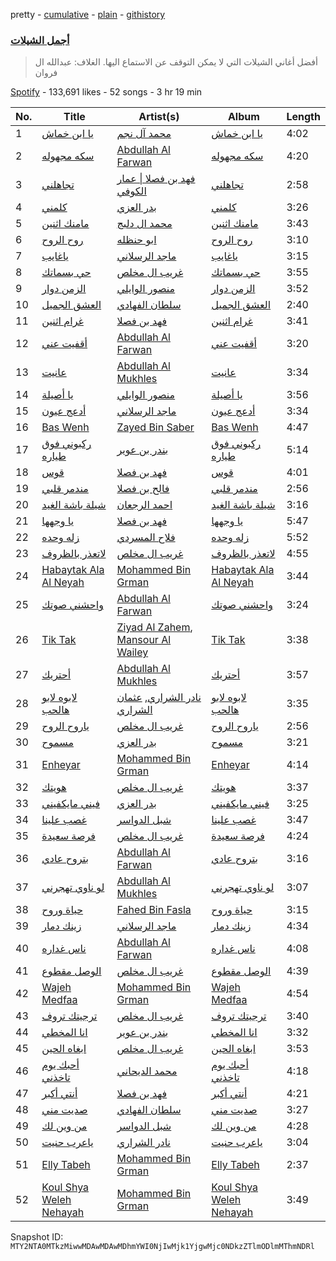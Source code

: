 pretty - [cumulative](/playlists/cumulative/37i9dQZF1DWTZ8jTY8g4MU.md) - [plain](/playlists/plain/37i9dQZF1DWTZ8jTY8g4MU) - [githistory](https://github.githistory.xyz/mackorone/spotify-playlist-archive/blob/main/playlists/plain/37i9dQZF1DWTZ8jTY8g4MU)

### [ أجمل الشيلات](https://open.spotify.com/playlist/37i9dQZF1DWTZ8jTY8g4MU)

> أفضل أغاني الشيلات التي لا يمكن التوقف عن الاستماع اليها\. الغلاف: عبدالله ال فروان

[Spotify](https://open.spotify.com/user/spotify) - 133,691 likes - 52 songs - 3 hr 19 min

| No. | Title | Artist(s) | Album | Length |
|---|---|---|---|---|
| 1 | [‎يا ابن خماش](https://open.spotify.com/track/5poJi9KfMINtm0sZ06nSoD) | [محمد آل نجم](https://open.spotify.com/artist/6XFaew6NT18YAjTawaYaTI) | [‎يا ابن خماش](https://open.spotify.com/album/74qnorGX715jcLNRMmMSds) | 4:02 |
| 2 | [سكه مجهوله](https://open.spotify.com/track/7gjSyunjwABlGVRnqyzmXi) | [Abdullah Al Farwan](https://open.spotify.com/artist/7zjX652bWyemXyFFVhBnch) | [سكه مجهوله](https://open.spotify.com/album/3YwV5Rkiq1ZJrcdXP4bV5M) | 4:20 |
| 3 | [تجاهلني](https://open.spotify.com/track/6KGGBeH3rOopzg40XZ6Ser) | [فهد بن فصلا \| عمار الكوفي](https://open.spotify.com/artist/3kOlunmQrCQNixsuyALR7q) | [تجاهلني](https://open.spotify.com/album/3JD3t04qrQnYYq7mwoSS1F) | 2:58 |
| 4 | [كلمني](https://open.spotify.com/track/4SWldutKma2NvU850zeEkd) | [بدر العزي](https://open.spotify.com/artist/3JgiCW6Za1Pvg0dnz7xsjy) | [كلمني](https://open.spotify.com/album/04aRoZxBPhR6aYvTkC7f6F) | 3:26 |
| 5 | [مامنك اثنين](https://open.spotify.com/track/35EGTBHsIEIfGhxLyAriZy) | [محمد ال دلبج](https://open.spotify.com/artist/5XG8NKC339RvmX5uMkrwT6) | [مامنك اثنين](https://open.spotify.com/album/0IhhAgrgoiOeSHDJwokJzZ) | 3:43 |
| 6 | [روح الروح](https://open.spotify.com/track/3dcTAReKwy1FOUurL2H97I) | [ابو حنظله](https://open.spotify.com/artist/6VKZZWZui2euVAS6CbIbbj) | [روح الروح](https://open.spotify.com/album/6DEPTHShfyN0pfLapHQ8WC) | 3:10 |
| 7 | [ياغايب](https://open.spotify.com/track/0H66amn66zZeVCCXjUTdMS) | [ماجد الرسلاني](https://open.spotify.com/artist/1TrcFvtMbJqhog5XVABHlm) | [ياغايب](https://open.spotify.com/album/48GgeOcOFdhU2bVLLfqyzn) | 3:15 |
| 8 | [حي بسماتك](https://open.spotify.com/track/28jNmt1G200EdfkK2Utn27) | [غريب ال مخلص](https://open.spotify.com/artist/4uiWNcw39r8x9YG4WtoQep) | [حي بسماتك](https://open.spotify.com/album/7bUt6Wh4zVL1aKbRox63Pp) | 3:55 |
| 9 | [الزمن دوار](https://open.spotify.com/track/1CTX0NAUvAZN3X2rUhoqfR) | [منصور الوايلي](https://open.spotify.com/artist/6wgdTtjcI9FJnFJuJz70C4) | [الزمن دوار](https://open.spotify.com/album/2PF6wJILCDKZ8mAHci19Eu) | 3:52 |
| 10 | [العشق الجميل](https://open.spotify.com/track/1E6NxvgjVll87cMrMZPZhq) | [سلطان الفهادي](https://open.spotify.com/artist/2O4xS58wSf51BKELtixdQu) | [العشق الجميل](https://open.spotify.com/album/6hRg311Va2xhZ5PUOiHajd) | 2:40 |
| 11 | [غرام اثنين](https://open.spotify.com/track/2njDH5SC3ETAiGb484I9BR) | [فهد بن فصلا](https://open.spotify.com/artist/7DSLsFX6LgWuz3bJbPNfWg) | [غرام اثنين](https://open.spotify.com/album/05Ypu2Ubz44KiU1FOYfTcV) | 3:41 |
| 12 | [أقفيت عني](https://open.spotify.com/track/3NqFypg1KvwHt1yh2jjquf) | [Abdullah Al Farwan](https://open.spotify.com/artist/7zjX652bWyemXyFFVhBnch) | [أقفيت عني](https://open.spotify.com/album/23sa1SHSAO6y29snCLu9El) | 3:20 |
| 13 | [عانيت](https://open.spotify.com/track/3DroenSNiI6sL5rnIllhMm) | [Abdullah Al Mukhles](https://open.spotify.com/artist/6SdRVw4NGUDFrTbWHXaUbH) | [عانيت](https://open.spotify.com/album/5lWxUg5WofsxuofnaSiXar) | 3:34 |
| 14 | [يا أصيلة](https://open.spotify.com/track/4HqBacXw1IKtaL9eQNhJ12) | [منصور الوايلي](https://open.spotify.com/artist/6wgdTtjcI9FJnFJuJz70C4) | [يا أصيلة](https://open.spotify.com/album/5uBPZ8QDsSL3xaZ6F9Pbws) | 3:56 |
| 15 | [أدعج عيون](https://open.spotify.com/track/3L0rLqS7wCn0qi7D5kgEQ0) | [ماجد الرسلاني](https://open.spotify.com/artist/1TrcFvtMbJqhog5XVABHlm) | [أدعج عيون](https://open.spotify.com/album/5cOcNb7qAXUcskBBe2tk6i) | 3:34 |
| 16 | [Bas Wenh](https://open.spotify.com/track/50b8yDKb6RDZtaxMYN3PUe) | [Zayed Bin Saber](https://open.spotify.com/artist/0TNuRg9zAJbDy4chgGD4Cs) | [Bas Wenh](https://open.spotify.com/album/4esCyXD8PmyQ2ctfE0asUA) | 4:47 |
| 17 | [ركبوني فوق طياره](https://open.spotify.com/track/4DLRpoNORbVCoJDyHAAkQN) | [بندر بن عوير](https://open.spotify.com/artist/3AEPOScEpyXGfeHa3scvkm) | [ركبوني فوق طياره](https://open.spotify.com/album/4z82K4NZ8c5UcZQ2Y3Izyv) | 5:14 |
| 18 | [قوس](https://open.spotify.com/track/0rPpEWXp2XynC2CX1jyGk8) | [فهد بن فصلا](https://open.spotify.com/artist/7DSLsFX6LgWuz3bJbPNfWg) | [قوس](https://open.spotify.com/album/79xWt8UkQRMA0rM1z3BAJR) | 4:01 |
| 19 | [مندمر قلبي](https://open.spotify.com/track/0GfnJEBAEzRUHbNH4E8X7b) | [فالح بن فصلا](https://open.spotify.com/artist/1DHRyIdhWKNu1nQzLP1A1T) | [مندمر قلبي](https://open.spotify.com/album/6pG0skRFKWygGIH4OuikYt) | 2:56 |
| 20 | [شيلة باشة الغيد](https://open.spotify.com/track/1cpFmgqr8gAX0XDhju3fem) | [احمد الرجعان](https://open.spotify.com/artist/0xGGbhWB0r6qFy00mvn2VS) | [شيلة باشة الغيد](https://open.spotify.com/album/65SWMjnQNZACKRFZIrbnpd) | 3:16 |
| 21 | [يا وجهها](https://open.spotify.com/track/22pv1j3A9If7qKkav4LQTu) | [فهد بن فصلا](https://open.spotify.com/artist/7DSLsFX6LgWuz3bJbPNfWg) | [يا وجهها](https://open.spotify.com/album/5UiBSqN7lz3e3XJ70gqrx8) | 5:47 |
| 22 | [زله وحده](https://open.spotify.com/track/7sjZX9RQ3zY1C925ro4p9H) | [فلاح المسردي](https://open.spotify.com/artist/21Thm4pTSbEQCsFEbausED) | [زله وحده](https://open.spotify.com/album/59TT0Uwjy06Ai5rFXBo7Ll) | 5:52 |
| 23 | [لاتعذر بالظروف](https://open.spotify.com/track/6Zl2iYbn19E3fUBTOINUWO) | [غريب ال مخلص](https://open.spotify.com/artist/4uiWNcw39r8x9YG4WtoQep) | [لاتعذر بالظروف](https://open.spotify.com/album/4hUyuPy4VPjYpVcrwjjmri) | 4:55 |
| 24 | [Habaytak Ala Al Neyah](https://open.spotify.com/track/0xl46usu5ZBufvkdYkuKY1) | [Mohammed Bin Grman](https://open.spotify.com/artist/5uFWoNmwcCxpZSq3RToSGr) | [Habaytak Ala Al Neyah](https://open.spotify.com/album/59qBTIrOfTRjulbO9gyq9e) | 3:44 |
| 25 | [واحشني صوتك](https://open.spotify.com/track/2VRiaExIA3x2AAyp371YWg) | [Abdullah Al Farwan](https://open.spotify.com/artist/7zjX652bWyemXyFFVhBnch) | [واحشني صوتك](https://open.spotify.com/album/22xwq4P9SmJdYV0pdoZRhX) | 3:24 |
| 26 | [Tik Tak](https://open.spotify.com/track/37Dij6t00vGWiebXZBqCtB) | [Ziyad Al Zahem](https://open.spotify.com/artist/6X48LcVZiaJrHUdyhikE08), [Mansour Al Wailey](https://open.spotify.com/artist/0Qij0wHzhhvpitpc9KzX6U) | [Tik Tak](https://open.spotify.com/album/57xSDIcbzJUCalSL79eOzX) | 3:38 |
| 27 | [أحتريك](https://open.spotify.com/track/5FjKhYscQDj7YFFM4uvppR) | [Abdullah Al Mukhles](https://open.spotify.com/artist/6SdRVw4NGUDFrTbWHXaUbH) | [أحتريك](https://open.spotify.com/album/1JxCQVjV6gFjKa29pTX4uR) | 3:57 |
| 28 | [لابوه لابو هالحب](https://open.spotify.com/track/1zN9Da544HZd3CwsBzp3RF) | [نادر الشراري](https://open.spotify.com/artist/6TO4yttkJH47KzzQEQXTKm), [عثمان الشراري](https://open.spotify.com/artist/0YsNrTZe7uAUGwdPmLPNgT) | [لابوه لابو هالحب](https://open.spotify.com/album/7q66URiFPZNOTZhHmiAVH7) | 3:35 |
| 29 | [ياروح الروح](https://open.spotify.com/track/2mdLayaVobaBpMFbbecPXC) | [غريب ال مخلص](https://open.spotify.com/artist/4uiWNcw39r8x9YG4WtoQep) | [ياروح الروح](https://open.spotify.com/album/5dTsNHlqR9RWphiGRawNgY) | 2:56 |
| 30 | [مسموح](https://open.spotify.com/track/7dRbhjIlIaAiEtjuDZvfWM) | [بدر العزي](https://open.spotify.com/artist/3JgiCW6Za1Pvg0dnz7xsjy) | [مسموح](https://open.spotify.com/album/6fnM67wDQXsnTIIW4afDhA) | 3:21 |
| 31 | [Enheyar](https://open.spotify.com/track/5b5zrTUzRp5KJOoL2OQIgO) | [Mohammed Bin Grman](https://open.spotify.com/artist/5uFWoNmwcCxpZSq3RToSGr) | [Enheyar](https://open.spotify.com/album/0Vc6YHz9gYi7XibM8GJiw9) | 4:14 |
| 32 | [هويتك](https://open.spotify.com/track/2wCwMq1udMs7TbMpFg13D2) | [غريب ال مخلص](https://open.spotify.com/artist/4uiWNcw39r8x9YG4WtoQep) | [هويتك](https://open.spotify.com/album/2OX0k9xbA3TaBCL5NWl3mN) | 3:37 |
| 33 | [فيني مايكفيني](https://open.spotify.com/track/5np7Iyt9i8EDmKSpSVJR58) | [بدر العزي](https://open.spotify.com/artist/3JgiCW6Za1Pvg0dnz7xsjy) | [فيني مايكفيني](https://open.spotify.com/album/3x0qCf5FPJ96XQS1X4xUvt) | 3:25 |
| 34 | [غصب علينا](https://open.spotify.com/track/6yNbgI21IGouhgPQ5UkrA3) | [شبل الدواسر](https://open.spotify.com/artist/2Nr9HFrird38vSsf663IR3) | [غصب علينا](https://open.spotify.com/album/6yw58FnheKdVDaPYsvyTJd) | 3:47 |
| 35 | [فرصة سعيدة](https://open.spotify.com/track/2L1JHgt9UiSbssDZ2lZfuw) | [غريب ال مخلص](https://open.spotify.com/artist/4uiWNcw39r8x9YG4WtoQep) | [فرصة سعيدة](https://open.spotify.com/album/2048egsIYfGJWAt53DabSw) | 4:24 |
| 36 | [بتروح عادي](https://open.spotify.com/track/5EV02yzvrRIECmP67v53Do) | [Abdullah Al Farwan](https://open.spotify.com/artist/7zjX652bWyemXyFFVhBnch) | [بتروح عادي](https://open.spotify.com/album/4RPceVZW72FOh9mo7oXLPB) | 3:16 |
| 37 | [لو ناوي تهجرني](https://open.spotify.com/track/3mmmTQYSWVkPKW6vDOnczU) | [Abdullah Al Mukhles](https://open.spotify.com/artist/6SdRVw4NGUDFrTbWHXaUbH) | [لو ناوي تهجرني](https://open.spotify.com/album/6Gg45Odg9uvMO0ZK9VBaAY) | 3:07 |
| 38 | [حياة وروح](https://open.spotify.com/track/35k78NeGmBsfvnVRBri4H9) | [Fahed Bin Fasla](https://open.spotify.com/artist/2CfEAlvAtAJ7MvCQl4mptz) | [حياة وروح](https://open.spotify.com/album/0PwVtQ4mTqkXQj00Bz1S6w) | 3:15 |
| 39 | [زينك دمار](https://open.spotify.com/track/5G9l3hXgO5ajf2LW2FUmLK) | [ماجد الرسلاني](https://open.spotify.com/artist/1TrcFvtMbJqhog5XVABHlm) | [زينك دمار](https://open.spotify.com/album/7rp8YBgnlomjYRbdRW77Wg) | 4:34 |
| 40 | [ناس غداره](https://open.spotify.com/track/25g7LLrHMwaFFl9kfOJtwi) | [Abdullah Al Farwan](https://open.spotify.com/artist/7zjX652bWyemXyFFVhBnch) | [ناس غداره](https://open.spotify.com/album/26f39nh2u5lNJEuiSF96fx) | 4:08 |
| 41 | [الوصل مقطوع](https://open.spotify.com/track/2fPCXvO40Yl12NPsE6xsVC) | [غريب ال مخلص](https://open.spotify.com/artist/4uiWNcw39r8x9YG4WtoQep) | [الوصل مقطوع](https://open.spotify.com/album/1ymFv5EHkfSK52jso4HnxB) | 4:39 |
| 42 | [Wajeh Medfaa](https://open.spotify.com/track/4oF5qZ5OtPnfeLoceMmtxx) | [Mohammed Bin Grman](https://open.spotify.com/artist/5uFWoNmwcCxpZSq3RToSGr) | [Wajeh Medfaa](https://open.spotify.com/album/5iPXD7xOxkJN2HqasEAiJR) | 4:54 |
| 43 | [ترجيتك تروف](https://open.spotify.com/track/0l2FJkdpDbobPPDbDaBNR5) | [غريب ال مخلص](https://open.spotify.com/artist/4uiWNcw39r8x9YG4WtoQep) | [ترجيتك تروف](https://open.spotify.com/album/6Q6KwCFvr6vpAx7a0Ba1gU) | 3:40 |
| 44 | [انا المخطي](https://open.spotify.com/track/3JzpfzTYzuu8ht2l62fhr1) | [بندر بن عوير](https://open.spotify.com/artist/3AEPOScEpyXGfeHa3scvkm) | [انا المخطي](https://open.spotify.com/album/0iy88of5hWokaz8lg6UfBW) | 3:32 |
| 45 | [ابغاه الحين](https://open.spotify.com/track/5PU7FkNMWhVfBWrY2PCKRw) | [غريب ال مخلص](https://open.spotify.com/artist/4uiWNcw39r8x9YG4WtoQep) | [ابغاه الحين](https://open.spotify.com/album/3pccDVrduMom4y99HiIJEL) | 3:53 |
| 46 | [أحبك يوم تاخذني](https://open.spotify.com/track/4eLMkrYnqxRGmNSchxoGy6) | [محمد الديحاني](https://open.spotify.com/artist/4omgo2tmAfhkk3hizsuHzb) | [أحبك يوم تاخذني](https://open.spotify.com/album/2wd6hOMXwP04aZU1cb9GCy) | 4:18 |
| 47 | [أنتي أكبر](https://open.spotify.com/track/4Dyv4PULciAiylUZDaAZ44) | [فهد بن فصلا](https://open.spotify.com/artist/7DSLsFX6LgWuz3bJbPNfWg) | [أنتي أكبر](https://open.spotify.com/album/7asaCaeTkHpEKP1ALcFace) | 4:21 |
| 48 | [صديت مني](https://open.spotify.com/track/2QBbWw5fFAElRWyqnZ07Wj) | [سلطان الفهادي](https://open.spotify.com/artist/2O4xS58wSf51BKELtixdQu) | [صديت مني](https://open.spotify.com/album/0gyBt500cAV6CeFbbtfWa3) | 3:27 |
| 49 | [من وين لك](https://open.spotify.com/track/3pmg5RPTBFLPHFE3LIAouB) | [شبل الدواسر](https://open.spotify.com/artist/2Nr9HFrird38vSsf663IR3) | [من وين لك](https://open.spotify.com/album/6jTqc67zbsEmDuaGNjFmJ1) | 4:28 |
| 50 | [ياعرب حنيت](https://open.spotify.com/track/1szjUAlwmyS5cCrz7yaoCf) | [نادر الشراري](https://open.spotify.com/artist/6TO4yttkJH47KzzQEQXTKm) | [ياعرب حنيت](https://open.spotify.com/album/4IcitKb3SkUlfaqGKEvO70) | 3:04 |
| 51 | [Elly Tabeh](https://open.spotify.com/track/5ufm6qAEgQW5rHFHsCipnt) | [Mohammed Bin Grman](https://open.spotify.com/artist/5uFWoNmwcCxpZSq3RToSGr) | [Elly Tabeh](https://open.spotify.com/album/0VBlLnPK8yiqZi9LPMvoIF) | 2:37 |
| 52 | [Koul Shya Weleh Nehayah](https://open.spotify.com/track/3V5UpDdPUZdGKSgaaDFKpr) | [Mohammed Bin Grman](https://open.spotify.com/artist/5uFWoNmwcCxpZSq3RToSGr) | [Koul Shya Weleh Nehayah](https://open.spotify.com/album/6YpmIaqZ9iD4gVVenm6oAE) | 3:49 |

Snapshot ID: `MTY2NTA0MTkzMiwwMDAwMDAwMDhmYWI0NjIwMjk1YjgwMjc0NDkzZTlmODlmMThmNDRl`
